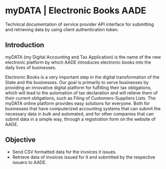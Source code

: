 # myDATA | Electronic Books AADE
Technical documentation of service provider API interface for submitting and retrieving data by using client authentication token.

## Introduction
myDATA (my Digital Accounting and Tax Application) is the name of the new electronic platform by which AADE introduces electronic books into the daily lives of businesses.

Electronic Books is a very important step in the digital transformation of the State and the businesses. Our goal is primarily to serve businesses by providing an innovative digital platform for fulfilling their tax obligations, which will lead to the automation of tax declaration and will relieve them of their current obligations, such as Filing of Customers-Suppliers Lists.
The myDATA online platform provides easy solutions for everyone. Both for businesses that have computerized accounting systems that can submit the necessary data in bulk and automated, and for other companies that can submit data in a simple way, through a registration form on the website of AADE.

## Objective
- Send CSV formatted data for the invoices it issues.
- Retrieve data of invoices issued for it and submitted by the respective issuers to AADE.

